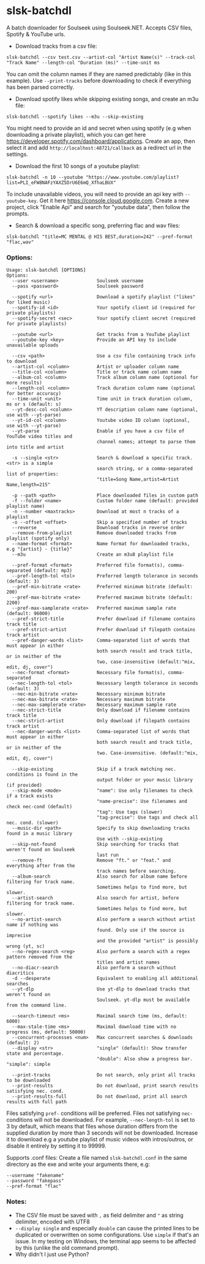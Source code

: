 # slsk-batchdl

A batch downloader for Soulseek using Soulseek.NET. Accepts CSV files, Spotify & YouTube urls.

- Download tracks from a csv file:
```
slsk-batchdl --csv test.csv --artist-col "Artist Name(s)" --track-col "Track Name" --length-col "Duration (ms)" --time-unit ms
```  
You can omit the column names if they are named predictably (like in this example). Use `--print-tracks` before downloading to check if everything has been parsed correctly.

- Download spotify likes while skipping existing songs, and create an m3u file:
```
slsk-batchdl --spotify likes --m3u --skip-existing
```
You might need to provide an id and secret when using spotify (e.g when downloading a private playlist), which you can get here https://developer.spotify.com/dashboard/applications. Create an app, then select it and add `http://localhost:48721/callback` as a redirect url in the settings.  
  
- Download the first 10 songs of a youtube playlist:
```
slsk-batchdl -n 10 --youtube "https://www.youtube.com/playlist?list=PLI_eFW8NAFzYAXZ5DrU6E6mQ_XfhaLBUX"
```
To include unavailable videos, you will need to provide an api key with `--youtube-key`. Get it here https://console.cloud.google.com. Create a new project, click "Enable Api" and search for "youtube data", then follow the prompts.  

- Search & download a specific song, preferring flac and wav files:
```
slsk-batchdl "title=MC MENTAL @ HIS BEST,duration=242" --pref-format "flac,wav"
```

### Options:
```
Usage: slsk-batchdl [OPTIONS]
Options:
  --user <username>              Soulseek username
  --pass <password>              Soulseek password

  --spotify <url>                Download a spotify playlist ("likes" for liked music)
  --spotify-id <id>              Your spotify client id (required for private playlists)
  --spotify-secret <sec>         Your spotify client secret (required for private playlists)

  --youtube <url>                Get tracks from a YouTube playlist
  --youtube-key <key>            Provide an API key to include unavailable uploads

  --csv <path>                   Use a csv file containing track info to download
  --artist-col <column>          Artist or uploader column name
  --title-col <column>           Title or track name column name
  --album-col <column>           Track album column name (optional for more results)
  --length-col <column>          Track duration column name (optional for better accuracy)
  --time-unit <unit>             Time unit in track duration column, ms or s (default: s)
  --yt-desc-col <column>         YT description column name (optional, use with --yt-parse)
  --yt-id-col <column>           Youtube video ID column (optional, use with --yt-parse)
  --yt-parse                     Enable if you have a csv file of YouTube video titles and
                                 channel names; attempt to parse them into title and artist

  -s --single <str>              Search & download a specific track. <str> is a simple
                                 search string, or a comma-separated list of properties:
                                 "title=Song Name,artist=Artist Name,length=215"

  -p --path <path>               Place downloaded files in custom path
  -f --folder <name>             Custom folder name (default: provided playlist name)
  -n --number <maxtracks>        Download at most n tracks of a playlist
  -o --offset <offset>           Skip a specified number of tracks
  --reverse                      Download tracks in reverse order
  --remove-from-playlist         Remove downloaded tracks from playlist (spotify only)
  --name-format <format>         Name format for downloaded tracks, e.g "{artist} - {title}"
  --m3u                          Create an m3u8 playlist file

  --pref-format <format>         Preferred file format(s), comma-separated (default: mp3)
  --pref-length-tol <tol>        Preferred length tolerance in seconds (default: 3)
  --pref-min-bitrate <rate>      Preferred minimum bitrate (default: 200)
  --pref-max-bitrate <rate>      Preferred maximum bitrate (default: 2200)
  --pref-max-samplerate <rate>   Preferred maximum sample rate (default: 96000)
  --pref-strict-title            Prefer download if filename contains track title
  --pref-strict-artist           Prefer download if filepath contains track artist
  --pref-danger-words <list>     Comma-separated list of words that must appear in either
                                 both search result and track title, or in neither of the
                                 two, case-insensitive (default:"mix, edit, dj, cover")
  --nec-format <format>          Necessary file format(s), comma-separated
  --nec-length-tol <tol>         Necessary length tolerance in seconds (default: 3)
  --nec-min-bitrate <rate>       Necessary minimum bitrate
  --nec-max-bitrate <rate>       Necessary maximum bitrate
  --nec-max-samplerate <rate>    Necessary maximum sample rate
  --nec-strict-title             Only download if filename contains track title
  --nec-strict-artist            Only download if filepath contains track artist
  --nec-danger-words <list>      Comma-separated list of words that must appear in either
                                 both search result and track title, or in neither of the
                                 two. Case-insensitive. (default:"mix, edit, dj, cover")

  --skip-existing                Skip if a track matching nec. conditions is found in the
                                 output folder or your music library (if provided)
  --skip-mode <mode>             "name": Use only filenames to check if a track exists
                                 "name-precise": Use filenames and check nec-cond (default)
                                 "tag": Use tags (slower)
                                 "tag-precise": Use tags and check all nec. cond. (slower)
  --music-dir <path>             Specify to skip downloading tracks found in a music library
                                 Use with --skip-existing
  --skip-not-found               Skip searching for tracks that weren't found on Soulseek
                                 last run
  --remove-ft                    Remove "ft." or "feat." and everything after from the
                                 track names before searching.
  --album-search                 Also search for album name before filtering for track name.
                                 Sometimes helps to find more, but slower.
  --artist-search                Also search for artist, before filtering for track name.
                                 Sometimes helps to find more, but slower.
  --no-artist-search             Also perform a search without artist name if nothing was
                                 found. Only use if the source is imprecise
                                 and the provided "artist" is possibly wrong (yt, sc)
  --no-regex-search <reg>        Also perform a search with a regex pattern removed from the
                                 titles and artist names
  --no-diacr-search              Also perform a search without diacritics
  -d --desperate                 Equivalent to enabling all additional searches
  --yt-dlp                       Use yt-dlp to download tracks that weren't found on
                                 Soulseek. yt-dlp must be available from the command line.

  --search-timeout <ms>          Maximal search time (ms, default: 6000)
  --max-stale-time <ms>          Maximal download time with no progress (ms, default: 50000)
  --concurrent-processes <num>   Max concurrent searches & downloads (default: 2)
  --display <str>                "single" (default): Show transfer state and percentage.
                                 "double": Also show a progress bar. "simple": simple

  --print-tracks                 Do not search, only print all tracks to be downloaded
  --print-results                Do not download, print search results satisfying nec. cond.
  --print-results-full           Do not download, print all search results with full path
```
Files satisfying `pref-` conditions will be preferred. Files not satisfying `nec-` conditions will not be downloaded. For example, `--nec-length-tol` is set to 3 by default, which means that files whose duration differs from the supplied duration by more than 3 seconds will not be downloaded. Increase it to download e.g a youtube playlist of music videos with intros/outros, or disable it entirely by setting it to 99999.
  
Supports .conf files: Create a file named `slsk-batchdl.conf` in the same directory as the exe and write your arguments there, e.g:
```
--username "fakename"
--password "fakepass"
--pref-format "flac"
```  
  
### Notes:
- The CSV file must be saved with `,` as field delimiter and `"` as string delimiter, encoded with UTF8
- `--display single` and especially `double` can cause the printed lines to be duplicated or overwritten on some configurations. Use `simple` if that's an issue. In my testing on Windows, the terminal app seems to be affected by this (unlike the old command prompt).
- Why didn't I just use Python?
